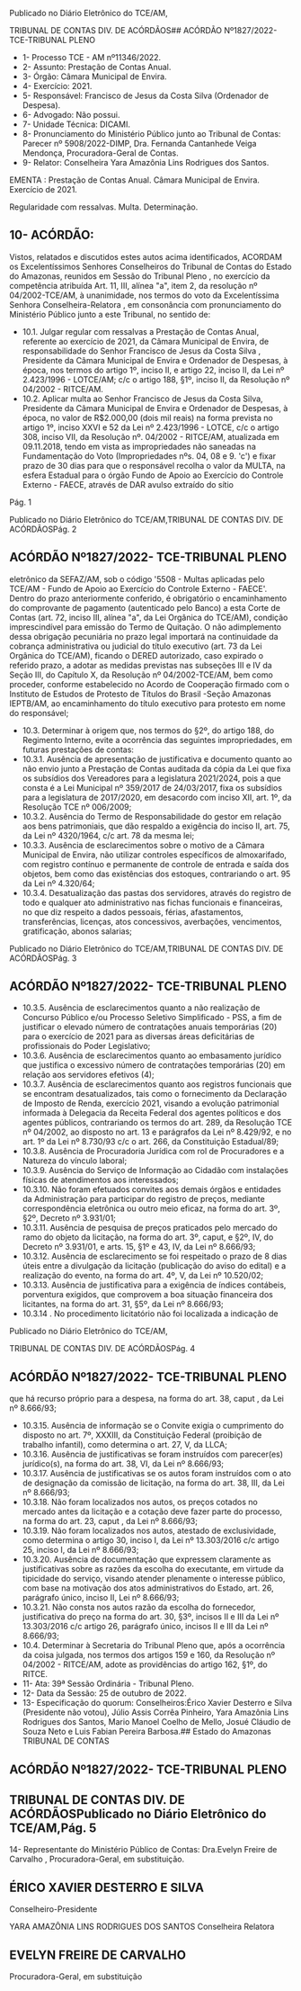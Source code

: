 Publicado  no  Diário  Eletrônico do TCE/AM,

TRIBUNAL DE CONTAS DIV. DE ACÓRDÃOS## ACÓRDÃO Nº1827/2022- TCE-TRIBUNAL PLENO

- 1- Processo TCE - AM nº11346/2022.
- 2- Assunto: Prestação de Contas Anual.
- 3- Órgão: Câmara Municipal de Envira.
- 4- Exercício: 2021.
- 5- Responsável: Francisco de Jesus da Costa Silva (Ordenador de Despesa).
- 6- Advogado: Não possui.
- 7- Unidade Técnica: DICAMI.
- 8- Pronunciamento  do  Ministério  Público  junto  ao  Tribunal  de  Contas: Parecer  nº 5908/2022-DIMP, Dra. Fernanda Cantanhede Veiga Mendonça, Procuradora-Geral de Contas.
- 9- Relator: Conselheira Yara Amazônia Lins Rodrigues dos Santos.

EMENTA : Prestação  de  Contas  Anual. Câmara Municipal de Envira. Exercício de 2021.

Regularidade com ressalvas. Multa. Determinação.

## 10-  ACÓRDÃO:

Vistos, relatados e discutidos estes autos acima identificados, ACORDAM os Excelentíssimos Senhores Conselheiros do Tribunal de Contas do Estado do Amazonas, reunidos em Sessão do Tribunal Pleno , no exercício da competência atribuída Art. 11, III, alínea "a", item 2, da resolução nº 04/2002-TCE/AM, à unanimidade, nos termos do voto da Excelentíssima Senhora Conselheira-Relatora , em consonância com pronunciamento do Ministério Público junto a este Tribunal, no sentido de:

- 10.1. Julgar regular com ressalvas a Prestação de Contas Anual, referente ao exercício de 2021, da Câmara Municipal de Envira, de responsabilidade  do  Senhor Francisco  de  Jesus  da  Costa  Silva , Presidente da Câmara Municipal de Envira e Ordenador de Despesas, à época, nos termos do artigo 1º, inciso II, e artigo 22, inciso II, da Lei nº 2.423/1996 - LOTCE/AM; c/c o artigo 188, §1º, inciso II, da Resolução nº 04/2002 - RITCE/AM.
- 10.2. Aplicar multa ao Senhor Francisco de Jesus da Costa Silva, Presidente  da  Câmara  Municipal  de  Envira  e  Ordenador  de Despesas, à época, no valor de R$2.000,00 (dois mil reais) na forma prevista no artigo 1º, inciso XXVI e 52 da Lei nº 2.423/1996 - LOTCE, c/c o artigo 308,  inciso VII, da  Resolução  nº.  04/2002  -  RITCE/AM, atualizada em  09.11.2018, tendo  em  vista as impropriedades  não saneadas na Fundamentação do Voto (Impropriedades nºs. 04, 08 e 9. 'c') e fixar prazo de 30 dias para que o responsável recolha o valor da MULTA, na esfera Estadual para o órgão Fundo de Apoio ao Exercício do Controle Externo - FAECE, através de DAR avulso extraído do sítio

Pág. 1

Publicado  no  Diário  Eletrônico do TCE/AM,TRIBUNAL DE CONTAS DIV. DE ACÓRDÃOSPág. 2

## ACÓRDÃO Nº1827/2022- TCE-TRIBUNAL PLENO

eletrônico  da  SEFAZ/AM,  sob  o  código  '5508  -  Multas  aplicadas  pelo TCE/AM - Fundo de Apoio ao Exercício do Controle Externo - FAECE'. Dentro do prazo anteriormente conferido, é obrigatório o encaminhamento  do  comprovante  de  pagamento  (autenticado  pelo Banco)  a  esta  Corte  de  Contas  (art.  72,  inciso  III,  alínea  "a",  da  Lei Orgânica do TCE/AM), condição imprescindível para emissão do Termo de Quitação. O não adimplemento dessa obrigação pecuniária no prazo legal importará na continuidade da cobrança administrativa ou judicial do título executivo (art. 73 da Lei Orgânica do TCE/AM), ficando o DERED autorizado, caso  expirado  o  referido  prazo, a adotar  as  medidas previstas  nas  subseções  III  e  IV  da  Seção  III,  do  Capítulo  X,  da Resolução nº 04/2002-TCE/AM, bem como proceder, conforme estabelecido  no  Acordo  de  Cooperação  firmado  com  o  Instituto  de Estudos de Protesto de Títulos do Brasil -Seção  Amazonas  IEPTB/AM,  ao  encaminhamento  do  título  executivo  para  protesto  em nome do responsável;

- 10.3. Determinar à  origem que,  nos  termos  do  §2º,  do  artigo  188,  do Regimento Interno, evite a ocorrência das seguintes impropriedades, em futuras prestações de contas:
- 10.3.1. Ausência  de  apresentação  de  justificativa  e  documento  quanto ao não envio junto a Prestação de Contas auditada da cópia da Lei que fixa  os  subsídios  dos  Vereadores  para  a  legislatura  2021/2024,  pois a que  consta  é  a  Lei  Municipal  nº  359/2017  de  24/03/2017,  fixa  os subsídios para a legislatura de 2017/2020, em desacordo com inciso XII, art. 1º, da Resolução TCE nº 006/2009;
- 10.3.2. Ausência do Termo de Responsabilidade do gestor em relação aos bens patrimoniais, que dão respaldo a exigência do inciso II, art. 75, da Lei nº 4320/1964, c/c art. 78 da mesma lei;
- 10.3.3. Ausência  de  esclarecimentos  sobre  o  motivo  de  a  Câmara Municipal de Envira, não utilizar controles específicos de almoxarifado, com registro contínuo e permanente de controle de entrada e saída dos objetos, bem como das existências dos estoques, contrariando o art. 95 da Lei nº 4.320/64;
- 10.3.4. Desatualização das pastas dos servidores, através do registro de todo e qualquer ato administrativo nas fichas funcionais e financeiras, no que diz respeito a dados pessoais, férias, afastamentos, transferências, licenças, atos concessivos, averbações, vencimentos, gratificação, abonos salarias;

Publicado  no  Diário  Eletrônico do TCE/AM,TRIBUNAL DE CONTAS DIV. DE ACÓRDÃOSPág. 3

## ACÓRDÃO Nº1827/2022- TCE-TRIBUNAL PLENO

- 10.3.5. Ausência  de  esclarecimentos  quanto  a  não  realização  de Concurso Público e/ou Processo Seletivo Simplificado - PSS, a fim de justificar  o  elevado  número  de  contratações  anuais  temporárias  (20) para  o exercício de  2021  para  as  diversas  áreas  deficitárias de profissionais do Poder Legislativo;
- 10.3.6. Ausência  de  esclarecimentos  quanto  ao  embasamento  jurídico que justifica o excessivo número de contratações temporárias (20) em relação aos servidores efetivos (4);
- 10.3.7. Ausência  de  esclarecimentos  quanto  aos  registros  funcionais que se encontram desatualizados, tais como  o fornecimento da Declaração de Imposto de Renda, exercício 2021, visando a evolução patrimonial  informada  à  Delegacia  da  Receita  Federal  dos  agentes políticos e dos agentes públicos, contrariando os termos do art. 289, da Resolução TCE nº 04/2002, ao disposto no art. 13 e parágrafos da Lei nº 8.429/92, e no art. 1º da Lei nº 8.730/93 c/c o art. 266, da Constituição Estadual/89;
- 10.3.8. Ausência de Procuradoria Jurídica com rol de Procuradores e a Natureza do vínculo laboral;
- 10.3.9. Ausência do Serviço de Informação ao Cidadão com instalações físicas de atendimentos aos interessados;
- 10.3.10. Não foram efetuados convites aos demais órgãos e entidades da  Administração  para  participar do  registro de  preços,  mediante correspondência  eletrônica  ou  outro  meio  eficaz,  na  forma  do  art.  3º, §2º, Decreto nº 3.931/01;
- 10.3.11. Ausência  de  pesquisa  de  preços  praticados  pelo  mercado  do ramo  do  objeto  da  licitação,  na  forma  do  art.  3º,  caput,  e  §2º,  IV,  do Decreto nº 3.931/01, e arts. 15, §1º e 43, IV, da Lei nº 8.666/93;
- 10.3.12. Ausência de esclarecimento se foi respeitado o prazo de 8 dias úteis entre a divulgação da licitação (publicação do aviso do edital) e a realização do evento, na forma do art. 4º, V, da Lei nº 10.520/02;
- 10.3.13. Ausência de justificativa para a exigência de índices contábeis, porventura  exigidos,  que  comprovem  a  boa  situação  financeira  dos licitantes, na forma do art. 31, §5º, da Lei nº 8.666/93;
- 10.3.14 .  No  procedimento  licitatório  não  foi  localizada  a  indicação  de

Publicado  no  Diário  Eletrônico do TCE/AM,

TRIBUNAL DE CONTAS DIV. DE ACÓRDÃOSPág. 4

## ACÓRDÃO Nº1827/2022- TCE-TRIBUNAL PLENO

que há recurso próprio para a despesa, na forma do art. 38, caput ,  da Lei nº 8.666/93;

- 10.3.15. Ausência de informação se o Convite exigia o cumprimento do disposto  no  art.  7º,  XXXIII, da  Constituição  Federal  (proibição  de trabalho infantil), como determina o art. 27, V, da LLCA;
- 10.3.16. Ausência de justificativas se foram instruídos com parecer(es) jurídico(s), na forma do art. 38, VI, da Lei nº 8.666/93;
- 10.3.17. Ausência de justificativas  se  os  autos foram  instruídos  com o ato de designação da comissão de licitação, na forma do art. 38, III, da Lei nº 8.666/93;
- 10.3.18. Não  foram  localizados  nos  autos,  os  preços  cotados  no mercado antes da licitação e a cotação deve fazer parte do processo, na forma do art. 23, caput , da Lei nº 8.666/93;
- 10.3.19. Não  foram  localizados  nos  autos,  atestado  de  exclusividade, como determina o artigo 30, inciso I, da Lei nº 13.303/2016 c/c artigo 25, inciso I, da Lei nº 8.666/93;
- 10.3.20. Ausência  de  documentação  que  expressem  claramente  as justificativas sobre as razões da escolha do executante, em virtude da tipicidade  do  serviço,  visando  atender  plenamente  o  interesse  público, com  base  na  motivação  dos  atos  administrativos  do  Estado,  art.  26, parágrafo único, inciso II, Lei nº 8.666/93;
- 10.3.21. Não  consta  nos  autos  razão  da  escolha  do  fornecedor, justificativa  do  preço na forma do art. 30, §3º, incisos II e III da Lei nº 13.303/2016  c/c  artigo  26,  parágrafo  único,  incisos  II  e  III  da  Lei  nº 8.666/93;
- 10.4. Determinar à Secretaria do Tribunal Pleno que, após a ocorrência da coisa  julgada,  nos  termos  dos  artigos  159  e  160,  da  Resolução  nº 04/2002  -  RITCE/AM,  adote  as  providências  do  artigo  162, §1º, do RITCE.
- 11-  Ata: 39ª Sessão Ordinária - Tribunal Pleno.
- 12-  Data da Sessão: 25 de outubro de 2022.
- 13-  Especificação do quorum: Conselheiros:Érico Xavier Desterro e Silva (Presidente não votou),  Júlio  Assis  Corrêa  Pinheiro,  Yara  Amazônia  Lins  Rodrigues  dos  Santos, Mario Manoel Coelho de Mello, Josué Cláudio de Souza Neto e Luis Fabian Pereira Barbosa.## Estado do Amazonas TRIBUNAL DE CONTAS

## ACÓRDÃO Nº1827/2022- TCE-TRIBUNAL PLENO

## TRIBUNAL DE CONTAS DIV. DE ACÓRDÃOSPublicado  no  Diário  Eletrônico do TCE/AM,Pág. 5

14-  Representante do Ministério Público de Contas: Dra.Evelyn Freire de Carvalho , Procuradora-Geral, em substituição.

## ÉRICO XAVIER DESTERRO E SILVA

Conselheiro-Presidente

YARA AMAZÔNIA LINS RODRIGUES DOS SANTOS Conselheira Relatora

## EVELYN FREIRE DE CARVALHO

Procuradora-Geral, em substituição